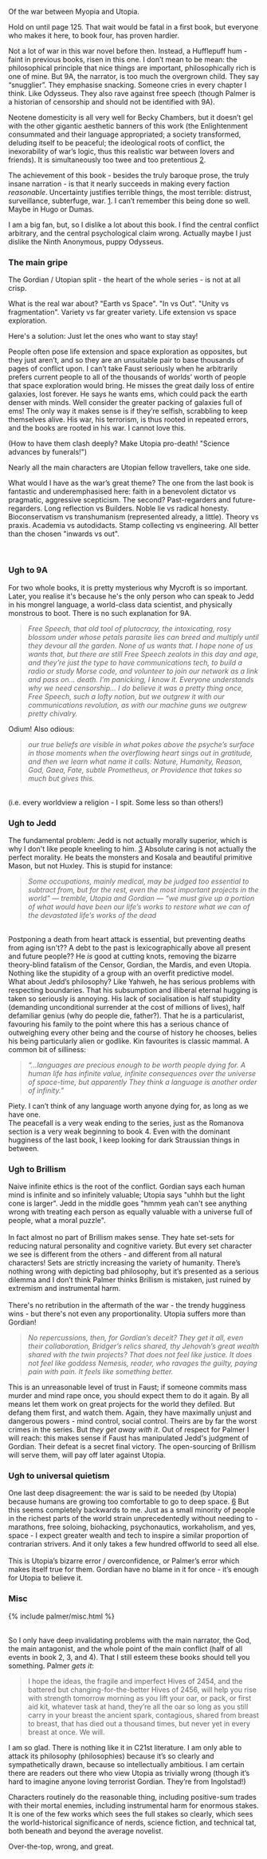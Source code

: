 Of the war between Myopia and Utopia.

Hold on until page 125. That wait would be fatal in a first book, but everyone who makes it here, to book four, has proven hardier.

Not a lot of war in this war novel before then. Instead, a Hufflepuff hum - faint in previous books, risen in this one. I don’t mean to be mean: the philosophical principle that nice things are important, philosophically rich is one of mine. But 9A, the narrator, is too much the overgrown child. They say “snugglier”. They emphasise snacking. Someone cries in every chapter I think. Like Odysseus. They also rave against free speech (though Palmer is a historian of censorship and should not be identified with 9A). 

Neotene domesticity is all very well for Becky Chambers, but it doesn’t gel with the other gigantic aesthetic banners of this work (the Enlightenment consummated and their language appropriated; a society transformed, deluding itself to be peaceful; the ideological roots of conflict, the inexorability of war’s logic, thus this realistic war between lovers and friends). It is simultaneously too twee and too pretentious <a href="#fn:2" id="fnref:2">2</a>.

The achievement of this book - besides the truly baroque prose, the truly insane narration - is that it nearly succeeds in making every faction <i>reasonable</i>. Uncertainty justifies terrible things, the most terrible: distrust, surveillance, subterfuge, war. <a href="#fn:1" id="fnref:1">1</a>. I can’t remember this being done so well. Maybe in Hugo or Dumas.

I am a big fan, but, so I dislike a lot about this book. I find the central conflict arbitrary, and the central psychological claim wrong. Actually maybe I just dislike the Ninth Anonymous, puppy Odysseus. 


### The main gripe

The Gordian / Utopian split - the heart of the whole series - is not at all crisp. 

What is the real war about? "Earth vs Space". "In vs Out". "Unity vs fragmentation". Variety vs far greater variety. Life extension vs space exploration. 

Here's a solution: Just let the ones who want to stay stay! 

People often pose life extension and space exploration as opposites, but they just aren’t, and so they are an unsuitable pair to base thousands of pages of conflict upon. I can’t take Faust seriously when he arbitrarily prefers current people to all of the thousands of worlds’ worth of people that space exploration would bring. He misses the great daily loss of entire galaxies, lost forever. He says he wants ems, which could pack the earth denser with minds. Well consider the greater packing of galaxies full of ems! The only way it makes sense is if they’re selfish, scrabbling to keep themselves alive. His war, his terrorism, is thus rooted in repeated errors, and the books are rooted in his war. I cannot love this.

(How to have them clash deeply? Make Utopia pro-death! "Science advances by funerals!")

Nearly all the main characters are Utopian fellow travellers, take one side.

What would I have as the war’s great theme? The one from the last book is fantastic and underemphasised here: faith in a benevolent dictator vs pragmatic, aggressive scepticism. The second? Past-regarders and future-regarders. Long reflection vs Builders. Noble lie vs radical honesty. Bioconservatism vs transhumanism (represented already, a little). Theory vs praxis. Academia vs autodidacts. Stamp collecting vs engineering. All better than the chosen "inwards vs out". 

<br>

<div class="accordion">
    <h3>Ugh to 9A</h3>
    <div>
      For two whole books, it is pretty mysterious why Mycroft is so important. Later, you realise it's because he's the only person who can speak to Jedd in his mongrel language, a world-class data scientist, and physically monstrous to boot. There is no such explanation for 9A.
      <blockquote>
        <i>Free Speech, that old tool of plutocracy, the intoxicating, rosy blossom under whose petals parasite lies can breed and multiply until they devour all the garden. None of us wants that. I hope none of us wants that, but there are still Free Speech zealots in this day and age, and they’re just the type to have communications tech, to build a radio or study Morse code, and volunteer to join our network as a link and pass on... death. I’m panicking, I know it. Everyone understands why we need censorship... I do believe it was a pretty thing once, Free Speech, such a lofty notion, but we outgrew it with our communications revolution, as with our machine guns we outgrew pretty chivalry. <br /></i>
      </blockquote> Odium! Also odious:<br />
      <blockquote>
        <i>our true beliefs are visible in what pokes above the psyche’s surface in those moments when the overflowing heart sings out in gratitude, and then we learn what name it calls: Nature, Humanity, Reason, God, Gaea, Fate, subtle Prometheus, or Providence that takes so much but gives this.</i>
      </blockquote><br />(i.e. every worldview a religion - I spit. Some less so than others!)
    </div>
  <!--  -->
  <!--  -->
  <h3>Ugh to Jedd</h3>
  <div>
      The fundamental problem: Jedd is not actually morally superior, which is why I don't like people kneeling to him. <a href="#fn:3" id="fnref:3">3</a> Absolute caring is not actually the perfect morality. He beats the monsters and Kosala and beautiful primitive Mason, but not Huxley. This is stupid for instance:
      <blockquote><i>Some occupations, mainly medical, may be judged too essential to subtract from, but for the rest, even the most important projects in the world” — tremble, Utopia and Gordian — “we must give up a portion of what would have been our life’s works to restore what we can of the devastated life’s works of the dead</i></blockquote>
      <br />
      Postponing a death from heart attack is essential, but preventing deaths from aging isn't?? A debt to the past is lexicographically above all present and future people??
    <!--  -->
      He <i>is</i> good at cutting knots, removing the bizarre theory-blind fatalism of the Censor, Gordian, the Mardis, and even Utopia. Nothing like the stupidity of a group with an overfit predictive model.<br>
      What about Jedd’s philosophy? Like Yahweh, he has serious problems with respecting boundaries. That his subsumption and illiberal eternal hugging is taken so seriously is annoying. His lack of socialisation is half stupidity (demanding unconditional surrender at the cost of millions of lives), half defamiliar genius (why do people die, father?). That he is a particularist, favouring his family to the point where this has a serious chance of outweighing every other being and the course of history he chooses, belies his being particularly alien or godlike. Kin favourites is classic mammal.
    <!--  -->
    A common bit of silliness: 
    <blockquote>
      <i>“…languages are precious enough to be worth people dying for. A human life has infinite value, infinite consequences over the universe of space-time, but apparently They think a language is another order of infinity.”</i>
      </blockquote> Piety. I can’t think of any language worth anyone dying for, as long as we have one.<br>
    <!--  -->
    The peacefall is a very weak ending to the series, just as the Romanova section is a very weak beginning to book 4. Even with the dominant hugginess of the last book, I keep looking for dark Straussian things in between.
  </div>
  <!--  -->
  <!--  -->
  <h3>Ugh to Brillism</h3>
  <div>
      Naive infinite ethics is the root of the conflict. Gordian says each human mind is infinite and so infinitely valuable; Utopia says "uhhh but the light cone is larger". Jedd in the middle goes "hmmm yeah can't see anything wrong with treating each person as equally valuable with a universe full of people, what a moral puzzle".<br><br>
      <!--  -->
      In fact almost no part of Brillism makes sense. They hate set-sets for reducing natural personality and cognitive variety. But every set character we see is different from the others - and different from all natural characters! Sets are strictly increasing the variety of humanity. There’s nothing wrong with depicting bad philosophy, but it’s presented as a serious dilemma and I don’t think Palmer thinks Brillism is mistaken, just ruined by extremism and instrumental harm.<br><br>
      <!--  -->
      There's no retribution in the aftermath of the war - the trendy hugginess wins - but there's not even any proportionality. Utopia suffers more than Gordian!
      <blockquote><i>No repercussions, then, for Gordian’s deceit? They get it all, even their collaboration, Bridger’s relics shared, thy Jehovah’s great wealth shared with the twin projects? That does not feel like justice.
      It does not feel like goddess Nemesis, reader, who ravages the guilty, paying pain with pain. It feels like something better.</i></blockquote>
      <!--  -->
      This is an unreasonable level of trust in Faust; if someone commits mass murder and mind rape once, you should expect them to do it again. By all means let them work on great projects for the world they defiled. But defang them first, and watch them. 
      <!--  -->
      Again, they have maximally unjust and dangerous powers - mind control, social control. Theirs are by far the worst crimes in the series. But <i>they get away with it</i>. Out of respect for Palmer I will reach: this makes sense if Faust has manipulated Jedd's judgment of Gordian. Their defeat is a secret final victory. The open-sourcing of Brillism will serve them, will pay off later against Utopia.
  </div>
  <!--  -->
  <h3>Ugh to universal quietism</h3>
  <div>
    One last deep disagreement: the war is said to be needed (by Utopia) because humans are growing too comfortable to go to deep space. <a href="#fn:6" id="fnref:6">6</a> But this seems completely backwards to me. Just as a small minority of people in the richest parts of the world strain unprecedentedly without needing to - marathons, free soloing, biohacking, psychonautics, workaholism, and yes, space - I expect greater wealth and tech to inspire a similar proportion of contrarian strivers. And it only takes a few hundred offworld to seed all else.<br><br>
    This is Utopia’s bizarre error / overconfidence, or Palmer’s error which makes itself true for them. Gordian have no blame in it for once - it’s enough for Utopia to believe it. 
  </div>
  <!--  -->
  <h3>Misc</h3>
  <div>
    {%  include palmer/misc.html  %}
  </div>
  <!--  -->
</div>

<br>

So I only have deep invalidating problems with the main narrator, the God, the main antagonist, and the whole point of the main conflict (half of all events in book 2, 3, and 4). That I still esteem these books should tell you something. Palmer _gets it_:

<blockquote>I hope the ideas, the fragile and imperfect Hives of 2454, and the battered but changing-for-the-better Hives of 2456, will help you rise with strength tomorrow morning as you lift your oar, or pack, or first aid kit, whatever task at hand, they’re all the oar so long as you still carry in your breast the ancient spark, contagious, shared from breast to breast, that has died out a thousand times, but never yet in every breast at once. We will.</blockquote>

I am so glad. There is nothing like it in C21st literature. I am only able to attack its philosophy (philosophies) because it’s so clearly and sympathetically drawn, because so intellectually ambitious. I am certain there are readers out there who view Utopia as trivially wrong (though it’s hard to imagine anyone loving terrorist Gordian. They’re from Ingolstad!)

Characters routinely do the reasonable thing, including positive-sum trades with their mortal enemies, including instrumental harm for enormous stakes. It is one of the few works which sees the full stakes so clearly, which sees the world-historical significance of nerds, science fiction, and technical tat, both beneath and beyond the average novelist.

Over-the-top, wrong, and great.